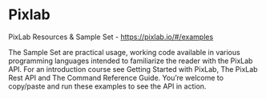 # Pixlab
PixLab Resources &amp; Sample Set - https://pixlab.io/#/examples

The Sample Set are practical usage, working code available in various programming languages intended to familiarize the reader with the PixLab API.
For an introduction course see Getting Started with PixLab, The PixLab Rest API and The Command Reference Guide. You’re welcome to copy/paste and run these examples to see the API in action.
